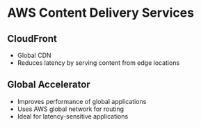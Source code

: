 # AWS Content Delivery Services

## CloudFront
- Global CDN
- Reduces latency by serving content from edge locations

## Global Accelerator
- Improves performance of global applications
- Uses AWS global network for routing
- Ideal for latency-sensitive applications